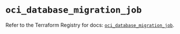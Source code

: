 # `oci_database_migration_job`

Refer to the Terraform Registry for docs: [`oci_database_migration_job`](https://registry.terraform.io/providers/oracle/oci/6.18.0/docs/resources/database_migration_job).
